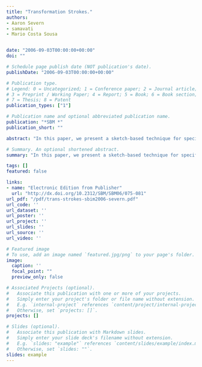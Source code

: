 ```yaml
---
title: "Transformation Strokes."
authors:
- Aaron Severn
- samavati
- Mario Costa Sousa


date: "2006-09-03T00:00:00+00:00"
doi: ""

# Schedule page publish date (NOT publication's date).
publishDate: "2006-09-03T00:00:00+00:00"

# Publication type.
# Legend: 0 = Uncategorized; 1 = Conference paper; 2 = Journal article;
# 3 = Preprint / Working Paper; 4 = Report; 5 = Book; 6 = Book section;
# 7 = Thesis; 8 = Patent
publication_types: ["1"]

# Publication name and optional abbreviated publication name.
publication: "*SBM *"
publication_short: ""

abstract: "In this paper, we present a sketch-based technique for specifying transformations for general models by means of a single stroke, offering a more streamlined form of user interaction. The shape of the stroke is interpreted to allow composition of translation, rotation and scaling. We extract two main directions from the input stroke using Principle Component Analysis and use them to obtain an appropriate transformation for the model. Our method helps to have a more natural and faster way of assembling 3D structures. It is general and does not depend on specific knowledge about the type of models. As such, it can fit in the majority of graphics systems or modelling techniques."

# Summary. An optional shortened abstract.
summary: "In this paper, we present a sketch-based technique for specifying transformations for general models by means of a single stroke, offering a more streamlined form of user interaction. The shape of the stroke is interpreted to allow composition of translation, rotation and scaling. We extract two main directions from the input stroke using Principle Component Analysis and use them to obtain an appropriate transformation for the model. Our method helps to have a more natural and faster way of asse..."

tags: []
featured: false

links:
- name: "Electronic Edition from Publisher"
  url: "http://dx.doi.org/10.2312/SBM/SBM06/075-081"
url_pdf: "/pdf/trans-strokes-sbim2006-severn.pdf"
url_code: ''
url_dataset: ''
url_poster: ''
url_project: ''
url_slides: ''
url_source: ''
url_video: ''

# Featured image
# To use, add an image named `featured.jpg/png` to your page's folder. 
image:
  caption: ''
  focal_point: ""
  preview_only: false

# Associated Projects (optional).
#   Associate this publication with one or more of your projects.
#   Simply enter your project's folder or file name without extension.
#   E.g. `internal-project` references `content/project/internal-project/index.md`.
#   Otherwise, set `projects: []`.
projects: []

# Slides (optional).
#   Associate this publication with Markdown slides.
#   Simply enter your slide deck's filename without extension.
#   E.g. `slides: "example"` references `content/slides/example/index.md`.
#   Otherwise, set `slides: ""`.
slides: example
---
```

